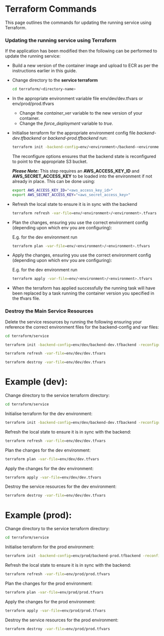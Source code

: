 # Terraform Commands

This page outlines the commands for updating the running service using Terraform.

### Updating the running service using Terraform

If the application has been modified then the following can be performed to update the running service:

- Build a new version of the container image and upload to ECR as per the instructions earlier in this guide.
- Change directory to the **service terraform**

  ```bash
  cd terraform/<directory-name>
  ```

- In the appropriate environment variable file env/dev/dev.tfvars or env/prod/prod.tfvars
  - Change the _container_ver_ variable to the new version of your container.
  - Change the _force_deployment_ variable to _true_.

- Initialise terraform for the appropriate environment config file _backend-dev.tfbackend_ or _backend-prod.tfbackend_ run:

  ```bash
  terraform init -backend-config=env/<environment>/backend-<environment>.tfbackend -reconfigure
  ```

  The reconfigure options ensures that the backend state is reconfigured to point to the appropriate S3 bucket.

  **_Please Note:_** This step requires an **AWS_ACCESS_KEY_ID** and **AWS_SECRET_ACCESS_KEY** to be loaded into the environment if not already in place.
  This can be done using:

  ```bash
  export AWS_ACCESS_KEY_ID="<aws_access_key_id>"
  export AWS_SECRET_ACCESS_KEY="<aws_secret_access_key>"
  ```

- Refresh the local state to ensure it is in sync with the backend

  ```bash
  terraform refresh -var-file=env/<environment>/<environment>.tfvars
  ```

- Plan the changes, ensuring you use the correct environment config (depending upon which env you are configuring):

  E.g. for the dev environment run

  ```bash
  terraform plan -var-file=env/<environment>/<environment>.tfvars
  ```

- Apply the changes, ensuring you use the correct environment config (depending upon which env you are configuring):

  E.g. for the dev environment run

  ```bash
  terraform apply -var-file=env/<environment>/<environment>.tfvars
  ```

- When the terraform has applied successfully the running task will have been replaced by a task running the container version you specified in the tfvars file.

### Destroy the Main Service Resources

Delete the service resources by running the following ensuring your reference the correct environment files for the backend-config and var files:

```bash
cd terraform/service

terraform init -backend-config=env/dev/backend-dev.tfbackend -reconfigure

terraform refresh -var-file=env/dev/dev.tfvars

terraform destroy -var-file=env/dev/dev.tfvars
```


# Example (dev):

Change directory to the service terraform directory:
```bash
cd terraform/service
```

Initialise terraform for the dev environment:
```bash
terraform init -backend-config=env/dev/backend-dev.tfbackend -reconfigure
```

Refresh the local state to ensure it is in sync with the backend:
```bash
terraform refresh -var-file=env/dev/dev.tfvars
```

Plan the changes for the dev environment:
```bash 
terraform plan -var-file=env/dev/dev.tfvars
```

Apply the changes for the dev environment:
```bash
terraform apply -var-file=env/dev/dev.tfvars
```


Destroy the service resources for the dev environment:
```bash
terraform destroy -var-file=env/dev/dev.tfvars
```


# Example (prod):

Change directory to the service terraform directory:
```bash
cd terraform/service
```

Initialise terraform for the prod environment:
```bash
terraform init -backend-config=env/prod/backend-prod.tfbackend -reconfigure
```

Refresh the local state to ensure it is in sync with the backend:
```bash
terraform refresh -var-file=env/prod/prod.tfvars
```

Plan the changes for the prod environment:
```bash 
terraform plan -var-file=env/prod/prod.tfvars
```

Apply the changes for the prod environment:
```bash
terraform apply -var-file=env/prod/prod.tfvars
```


Destroy the service resources for the prod environment:
```bash
terraform destroy -var-file=env/prod/prod.tfvars
```

